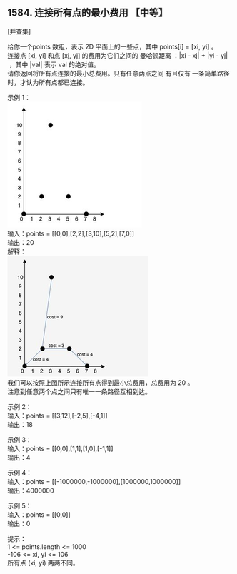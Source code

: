 ## 1584. 连接所有点的最小费用 【中等】     
[并查集]      

给你一个points 数组，表示 2D 平面上的一些点，其中 points[i] = [xi, yi] 。      
连接点 [xi, yi] 和点 [xj, yj] 的费用为它们之间的 曼哈顿距离 ：|xi - xj| + |yi - yj| ，其中 |val| 表示 val 的绝对值。      
请你返回将所有点连接的最小总费用。只有任意两点之间 有且仅有 一条简单路径时，才认为所有点都已连接。     

示例 1：    
![1584-1](https://github.com/zhou-1/Algorithm/blob/master/LeetCodeReview/oneLCperDay/2021-01/imgs/1584-1.JPG)      
输入：points = [[0,0],[2,2],[3,10],[5,2],[7,0]]    
输出：20    
解释：     
![2](https://github.com/zhou-1/Algorithm/blob/master/LeetCodeReview/oneLCperDay/2021-01/imgs/1584-2.JPG)     
我们可以按照上图所示连接所有点得到最小总费用，总费用为 20 。     
注意到任意两个点之间只有唯一一条路径互相到达。     

示例 2：    
输入：points = [[3,12],[-2,5],[-4,1]]    
输出：18     

示例 3：    
输入：points = [[0,0],[1,1],[1,0],[-1,1]]    
输出：4     

示例 4：    
输入：points = [[-1000000,-1000000],[1000000,1000000]]    
输出：4000000    

示例 5：    
输入：points = [[0,0]]     
输出：0      

提示：    
1 <= points.length <= 1000    
-106 <= xi, yi <= 106    
所有点 (xi, yi) 两两不同。    








































